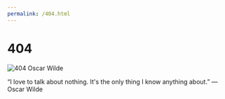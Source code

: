 ```yaml
---
permalink: /404.html
---
```


# 404

![404 Oscar Wilde](/justkristin/eustonmouse/Oscar_Wilde_3.jpg)


“I love to talk about nothing. It's the only thing I know anything about.”
― Oscar Wilde
